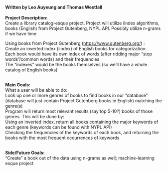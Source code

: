 **Written by Leo Auyeung and Thomas Westfall** <br /><br />
**Project Description:** <br />
Create a library catalog-esque project. Project will utilize iindex algorithms, books (English) from Project Gutenberg, NYPL API. Possibly utilize n-grams if we have time <br />

Using books from Project Gutenberg (https://www.gutenberg.org/) : <br />
Create an inverted index (iindex) of English books for categorization: <br />
Each book would have its own index of words (after ridding major “stop words”/common words) and their frequencies <br />
The “indexes” would be the books themselves (so we’ll have a whole catalog of English books) <br /><br />

**Main Goals:** <br />
What a user will be able to do: <br />
Look up one or more genres of books to find books in our “database” (database will just contain Project Gutenberg books in English) matching the genre(s) <br />
Program will return most relevant results (say top 5-10?) books of those genres. This will be done by: <br />
Using an inverted index, return all books containing the major keywords of each genre (keywords can be found with NYPL API) <br />
Checking the frequencies of the keywords of each book, and returning the books with the most frequent occurrences of keywords <br /> <br />

**Side/Future Goals:** <br />
“Create” a book out of the data using n-grams as well; machine-learning esque project
